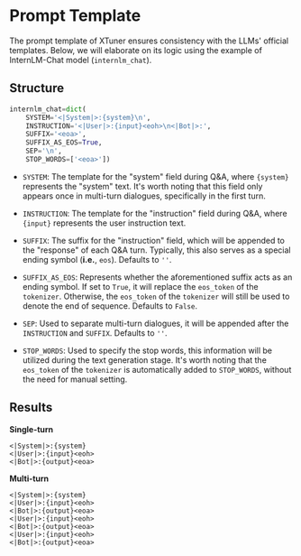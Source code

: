 # Prompt Template

The prompt template of XTuner ensures consistency with the LLMs' official templates. Below, we will elaborate on its logic using the example of InternLM-Chat model (`internlm_chat`).

## Structure

```python
internlm_chat=dict(
    SYSTEM='<|System|>:{system}\n',
    INSTRUCTION='<|User|>:{input}<eoh>\n<|Bot|>:',
    SUFFIX='<eoa>',
    SUFFIX_AS_EOS=True,
    SEP='\n',
    STOP_WORDS=['<eoa>'])
```

- `SYSTEM`: The template for the "system" field during Q&A, where `{system}` represents the "system" text. It's worth noting that this field only appears once in multi-turn dialogues, specifically in the first turn.

- `INSTRUCTION`: The template for the "instruction" field during Q&A, where `{input}` represents the user instruction text.

- `SUFFIX`: The suffix for the "instruction" field, which will be appended to the "response" of each Q&A turn. Typically, this also serves as a special ending symbol (**i.e.**, `eos`). Defaults to `''`.

- `SUFFIX_AS_EOS`: Represents whether the aforementioned suffix acts as an ending symbol. If set to `True`, it will replace the `eos_token` of the `tokenizer`. Otherwise, the `eos_token` of the `tokenizer` will still be used to denote the end of sequence. Defaults to `False`.

- `SEP`: Used to separate multi-turn dialogues, it will be appended after the `INSTRUCTION` and `SUFFIX`. Defaults to `''`.

- `STOP_WORDS`: Used to specify the stop words, this information will be utilized during the text generation stage.  It's worth noting that the `eos_token` of the `tokenizer` is automatically added to `STOP_WORDS`, without the need for manual setting.

## Results

**Single-turn**

```
<|System|>:{system}
<|User|>:{input}<eoh>
<|Bot|>:{output}<eoa>
```

**Multi-turn**

```
<|System|>:{system}
<|User|>:{input}<eoh>
<|Bot|>:{output}<eoa>
<|User|>:{input}<eoh>
<|Bot|>:{output}<eoa>
<|User|>:{input}<eoh>
<|Bot|>:{output}<eoa>
```
